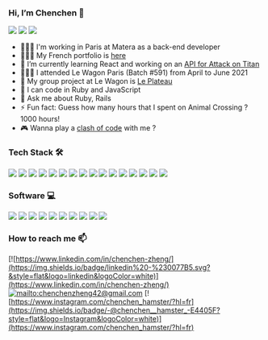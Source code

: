 ### Hi, I’m Chenchen 👋
![](https://img.shields.io/badge/Version-09.10.2021-informational)
![](https://komarev.com/ghpvc/?username=chenchenzheng&color=F6A2AD)
![](https://www.codewars.com/users/ChenchenZheng/badges/micro)

- 👩🏻‍💻 I'm working in Paris at Matera as a back-end developer
- 💁🏻‍♀️ My French portfolio is [here](https://chenchenzheng.com)
- 🌱 I’m currently learning React and working on an [API for Attack on Titan](https://github.com/ChenchenZheng/attack_on_titan_api)
- 👩🏻‍🎓 I attended Le Wagon Paris (Batch #591) from April to June 2021
- 👯 My group project at Le Wagon is [Le Plateau](https://www.leplateau.app/)
- 🤖 I can code in Ruby and JavaScript
- 💬 Ask me about Ruby, Rails
- ⚡ Fun fact: Guess how many hours that I spent on Animal Crossing ? 1000 hours!
- 🎮 Wanna play a [clash of code](https://www.codingame.com/profile/e16e49a3fa169b8c4c931534abb6d60d7976024) with me ?

### Tech Stack 🛠
![](https://img.shields.io/badge/-Ruby-05122A?style=flat&logo=ruby)
![](https://img.shields.io/badge/-Rails-05122A?style=flat&logo=ruby-on-rails)
![](https://img.shields.io/badge/-WordPress-05122A?style=flat&logo=Wordpress)
![](https://img.shields.io/badge/-PostgreSQL-05122A?style=flat&logo=PostgreSQL)
![](https://img.shields.io/badge/-HTML-05122A?style=flat&logo=HTML5)
![](https://img.shields.io/badge/-CSS-05122A?style=flat&logo=CSS3&logoColor=1572B6)
![](https://img.shields.io/badge/-Sass-05122A?style=flat&logo=sass)
![](https://img.shields.io/badge/-JavaScript-05122A?style=flat&logo=javascript)
![](https://img.shields.io/badge/-Bootstrap-05122A?style=flat&logo=bootstrap&logoColor=563D7C)
![](https://img.shields.io/badge/-Git-05122A?style=flat&logo=git)
![](https://img.shields.io/badge/-Docker-05122A?style=flat&logo=Docker)
![](https://img.shields.io/badge/-GitHub-05122A?style=flat&logo=github)
![](https://img.shields.io/badge/-GitLab-05122A?style=flat&logo=gitlab)
![](https://img.shields.io/badge/-Heroku-05122A?style=flat&logo=heroku)
![](https://img.shields.io/badge/-OVH-05122A?style=flat&logo=OVH)
![](https://img.shields.io/badge/-Visual%20Studio%20Code-05122A?style=flat&logo=visual-studio-code&logoColor=007ACC)

### Software 💻
![](https://img.shields.io/badge/-Postman-05122A?style=flat&logo=Postman)
![](https://img.shields.io/badge/-Adobe%20XD-05122A?style=flat&logo=AdobeXD)
![](https://img.shields.io/badge/-Figma-05122A?style=flat&logo=Figma)
![](https://img.shields.io/badge/-Canva-05122A?style=flat&logo=Canva)
![](https://img.shields.io/badge/-Zapier-05122A?style=flat&logo=Zapier)
![](https://img.shields.io/badge/-Notion-05122A?style=flat&logo=Notion)
![](https://img.shields.io/badge/-Trello-05122A?style=flat&logo=Trello)
![](https://img.shields.io/badge/-Slack-05122A?style=flat&logo=Slack)
![](https://img.shields.io/badge/-Hubspot-05122A?style=flat&logo=Hubspot)
![](https://img.shields.io/badge/-Sentry-05122A?style=flat&logo=Sentry)

### How to reach me 📫
[![https://www.linkedin.com/in/chenchen-zheng/](https://img.shields.io/badge/linkedin%20-%230077B5.svg?&style=flat&logo=linkedin&logoColor=white)](https://www.linkedin.com/in/chenchen-zheng/)
[![mailto:chenchenzheng42@gmail.com](https://img.shields.io/badge/Gmail-D14836?style=flat&logo=gmail&logoColor=white)](mailto:chenchenzheng42@gmail.com)
[![https://www.instagram.com/chenchen_hamster/?hl=fr](https://img.shields.io/badge/-@chenchen__hamster_-E4405F?style=flat&logo=Instagram&logoColor=white)](https://www.instagram.com/chenchen_hamster/?hl=fr)
